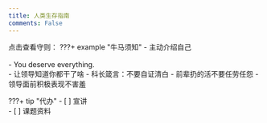 ```yaml
---
title: 人类生存指南
comments: False
---
```


点击查看守则：
???+ example "牛马须知"
    - 主动介绍自己<br>    
    - You deserve everything.  
    - 让领导知道你都干了啥
    - 科长箴言：不要自证清白
    - 前辈扔的活不要任劳任怨
    - 领导面前积极表现不害羞
    
???+ tip "代办"
    - [ ] 宣讲<br>
    - [ ] 课题资料<br>
